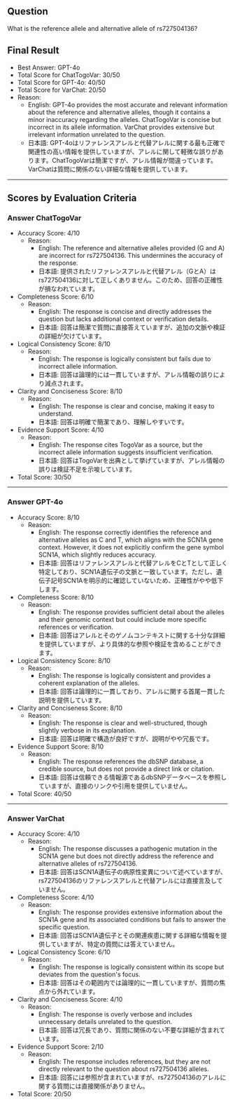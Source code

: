 ## Question

What is the reference allele and alternative allele of rs727504136?

## Final Result

- Best Answer: GPT-4o
- Total Score for ChatTogoVar: 30/50
- Total Score for GPT-4o: 40/50
- Total Score for VarChat: 20/50
- Reason:
  - English: GPT-4o provides the most accurate and relevant information about the reference and alternative alleles, though it contains a minor inaccuracy regarding the alleles. ChatTogoVar is concise but incorrect in its allele information. VarChat provides extensive but irrelevant information unrelated to the question.
  - 日本語: GPT-4oはリファレンスアレルと代替アレルに関する最も正確で関連性の高い情報を提供していますが、アレルに関して軽微な誤りがあります。ChatTogoVarは簡潔ですが、アレル情報が間違っています。VarChatは質問に関係のない詳細な情報を提供しています。

---

## Scores by Evaluation Criteria

### Answer ChatTogoVar
- Accuracy Score: 4/10
  - Reason: 
    - English: The reference and alternative alleles provided (G and A) are incorrect for rs727504136. This undermines the accuracy of the response.
    - 日本語: 提供されたリファレンスアレルと代替アレル（GとA）はrs727504136に対して正しくありません。このため、回答の正確性が損なわれています。
- Completeness Score: 6/10
  - Reason: 
    - English: The response is concise and directly addresses the question but lacks additional context or verification details.
    - 日本語: 回答は簡潔で質問に直接答えていますが、追加の文脈や検証の詳細が欠けています。
- Logical Consistency Score: 8/10
  - Reason: 
    - English: The response is logically consistent but fails due to incorrect allele information.
    - 日本語: 回答は論理的には一貫していますが、アレル情報の誤りにより減点されます。
- Clarity and Conciseness Score: 8/10
  - Reason: 
    - English: The response is clear and concise, making it easy to understand.
    - 日本語: 回答は明確で簡潔であり、理解しやすいです。
- Evidence Support Score: 4/10
  - Reason: 
    - English: The response cites TogoVar as a source, but the incorrect allele information suggests insufficient verification.
    - 日本語: 回答はTogoVarを出典として挙げていますが、アレル情報の誤りは検証不足を示唆しています。
- Total Score: 30/50

---

### Answer GPT-4o
- Accuracy Score: 8/10
  - Reason: 
    - English: The response correctly identifies the reference and alternative alleles as C and T, which aligns with the SCN1A gene context. However, it does not explicitly confirm the gene symbol SCN1A, which slightly reduces accuracy.
    - 日本語: 回答はリファレンスアレルと代替アレルをCとTとして正しく特定しており、SCN1A遺伝子の文脈と一致しています。ただし、遺伝子記号SCN1Aを明示的に確認していないため、正確性がやや低下します。
- Completeness Score: 8/10
  - Reason: 
    - English: The response provides sufficient detail about the alleles and their genomic context but could include more specific references or verification.
    - 日本語: 回答はアレルとそのゲノムコンテキストに関する十分な詳細を提供していますが、より具体的な参照や検証を含めることができます。
- Logical Consistency Score: 8/10
  - Reason: 
    - English: The response is logically consistent and provides a coherent explanation of the alleles.
    - 日本語: 回答は論理的に一貫しており、アレルに関する首尾一貫した説明を提供しています。
- Clarity and Conciseness Score: 8/10
  - Reason: 
    - English: The response is clear and well-structured, though slightly verbose in its explanation.
    - 日本語: 回答は明確で構造が良好ですが、説明がやや冗長です。
- Evidence Support Score: 8/10
  - Reason: 
    - English: The response references the dbSNP database, a credible source, but does not provide a direct link or citation.
    - 日本語: 回答は信頼できる情報源であるdbSNPデータベースを参照していますが、直接のリンクや引用を提供していません。
- Total Score: 40/50

---

### Answer VarChat
- Accuracy Score: 4/10
  - Reason: 
    - English: The response discusses a pathogenic mutation in the SCN1A gene but does not directly address the reference and alternative alleles of rs727504136.
    - 日本語: 回答はSCN1A遺伝子の病原性変異について述べていますが、rs727504136のリファレンスアレルと代替アレルには直接言及していません。
- Completeness Score: 4/10
  - Reason: 
    - English: The response provides extensive information about the SCN1A gene and its associated conditions but fails to answer the specific question.
    - 日本語: 回答はSCN1A遺伝子とその関連疾患に関する詳細な情報を提供していますが、特定の質問には答えていません。
- Logical Consistency Score: 6/10
  - Reason: 
    - English: The response is logically consistent within its scope but deviates from the question's focus.
    - 日本語: 回答はその範囲内では論理的に一貫していますが、質問の焦点から外れています。
- Clarity and Conciseness Score: 4/10
  - Reason: 
    - English: The response is overly verbose and includes unnecessary details unrelated to the question.
    - 日本語: 回答は冗長であり、質問に関係のない不要な詳細が含まれています。
- Evidence Support Score: 2/10
  - Reason: 
    - English: The response includes references, but they are not directly relevant to the question about rs727504136 alleles.
    - 日本語: 回答には参照が含まれていますが、rs727504136のアレルに関する質問には直接関係がありません。
- Total Score: 20/50